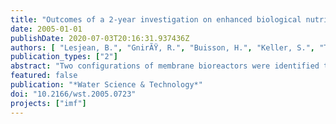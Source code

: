 ```yaml
---
title: "Outcomes of a 2-year investigation on enhanced biological nutrients removal and trace organics elimination in membrane bioreactor (MBR)"
date: 2005-01-01
publishDate: 2020-07-03T20:16:31.937436Z
authors: [ "Lesjean, B.", "GnirÃŸ, R.", "Buisson, H.", "Keller, S.", "Tazi-Pain, A.", "Luck, F." ]
publication_types: ["2"]
abstract: "Two configurations of membrane bioreactors were identified to achieve enhanced biological phosphorus and nitrogen removal, and assessed over more than two years with two parallel pilot plants of 2m³ each. Both configurations included an anaerobic zone a head of the biological reactor, and differed by the position of the anoxic zone: standard pre-denitrification, or postdenitrification without dosing of carbon source. Both configurations achieved improved phosphorus removal. The goal of 50mgP/L in the effluent could be consistently achieved with two types of municipal waste water, the second site requiring a low dose of ferric salt ferric salt < 3mgFe/L. The full potential of biological phosphorus removal could be demonstrated during phosphate spiking trials, where up to 1mg of  phosphorus was biologically eliminated for 10mg BOD5 in the influent. The postdenitrification configuration enabled a very good elimination of nitrogen. Daily nitrate concentration a slow as 1mg N/L could be monitored in the effluent in some periods. The denitrification rates, greater than those expected for endogenous denitrification, could be accounted for by the use of the glycogene pool, internally stored by the denitrifying microorganisms in the anaerobic zone. Pharmaceuticals residues and steroids were regularly monitored on the two parallel MBR pilot plants during the length of the trials, and compared with the performance of the  Berlin-Ruhleben WWTP. Although some compounds such as carbamazepine were persistent through all the systems, most of the compounds could be better removed by the MBR plants. The influence of temperature, sludge age and compound concentration could be shown, as well as the significance of biological mechanisms in the removal of trace organic compounds."
featured: false
publication: "*Water Science & Technology*"
doi: "10.2166/wst.2005.0723"
projects: ["imf"]
---
```



